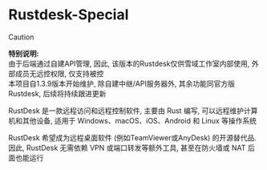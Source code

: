 # Rustdesk-Special

> [!Caution]
> **特别说明:** <br>
> 由于后端通过自建API管理, 因此, 该版本的Rustdesk仅供雪域工作室内部使用, 外部成员无远控权限, 仅支持被控<br>
> 本项目自1.3.9版本开始维护, 除自建中继/API服务器外, 其余功能同官方版Rustdesk, 后续将持续跟进更新

RustDesk 是一款远程访问和远程控制软件, 主要由 Rust 编写, 可以远程维护计算机和其他设备, 适用于 Windows、macOS、iOS、Android 和 Linux 等操作系统

RustDesk 希望成为远程桌面软件 (例如TeamViewer或AnyDesk) 的开源替代品.<br>
因此, RustDesk 无需依赖 VPN 或端口转发等额外工具, 甚至在防火墙或 NAT 后面也能运行
